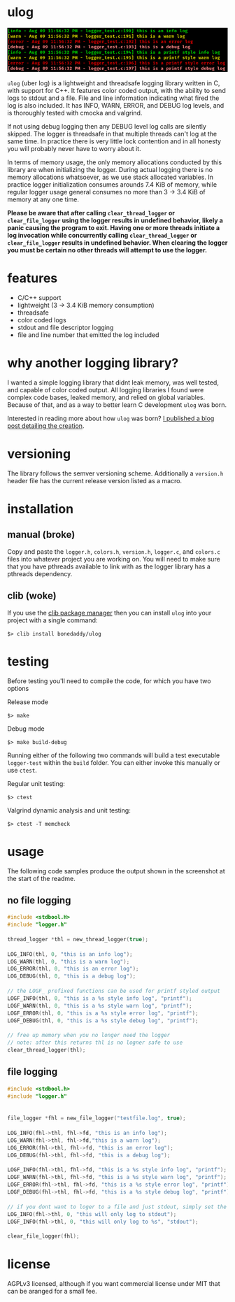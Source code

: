# ulog

![](./example.png)

`ulog` (uber log) is a lightweight and threadsafe logging library written in C, with support for C++. It features color coded output, with the ability to send logs to stdout and a file. File and line information indicating what fired the log is also included. It has INFO, WARN, ERROR, and DEBUG log levels, and is thoroughly tested with cmocka and valgrind. 

If not using debug logging then any DEBUG level log calls are silently skipped. The logger is threadsafe in that multiple threads can't log at the same time. In practice there is very little lock contention and in all honesty you will probably never have to worry about it.

In terms of memory usage, the only memory allocations conducted by this library are when initializing the logger. During actual logging there is no memory allocations whatsoever, as we use stack allocated variables. In practice logger initialization consumes arounds 7.4 KiB of memory, while regular logger usage general consumes no more than 3 -> 3.4 KiB of memory at any one time.

**Please be aware that after calling `clear_thread_logger` or `clear_file_logger` using the logger results in undefined behavior, likely a panic causing the program to exit. Having one or more threads initiate a log invocation while concurrently calling `clear_thread_logger` or `clear_file_logger` results in undefined behavior. When clearing the logger you must be certain no other threads will attempt to use the logger.**

# features

* C/C++ support
* lightweight (3 -> 3.4 KiB memory consumption)
* threadsafe
* color coded logs
* stdout and file descriptor logging
* file and line number that emitted the log included

# why another logging library?

I wanted a simple logging library that didnt leak memory, was well tested, and capable of color coded output. All logging libraries I found were complex code bases, leaked memory, and relied on global variables. Because of that, and as a way to better learn C development `ulog` was born.

Interested in reading more about how `ulog` was born? [I published a blog post detailing the creation](https://bonedaddy.io/blog/misc/ulog_lightweight_threadsafe/).

# versioning

The library follows the semver versioning scheme. Additionally a `version.h` header file has the current release version listed as a macro.

# installation

## manual (broke)

Copy and paste the `logger.h`, `colors.h`, `version.h`, `logger.c`, and `colors.c` files into whatever project you are working on. You will need to make sure that you have pthreads available to link with as the logger library has a pthreads dependency.

## clib (woke)

If you use the [clib package manager](https://github.com/clibs/clib) then you can install `ulog` into your project with a single command:

```shell
$> clib install bonedaddy/ulog
```

# testing

Before testing you'll need to compile the code, for which you have two options

Release mode

```shell
$> make
```

Debug mode

```shell
$> make build-debug
```

Running either of the following two commands will build a test executable `logger-test` within the `build` folder. You can either invoke this manually or use `ctest`.

Regular unit testing:

```shell
$> ctest
```

Valgrind dynamic analysis and unit testing:

```shell
$> ctest -T memcheck
```

# usage

The following code samples produce the output shown in the screenshot at the start of the readme.

## no file logging

```C
#include <stdbool.H>
#include "logger.h"

thread_logger *thl = new_thread_logger(true);

LOG_INFO(thl, 0, "this is an info log");
LOG_WARN(thl, 0, "this is a warn log");
LOG_ERROR(thl, 0, "this is an error log");
LOG_DEBUG(thl, 0, "this is a debug log");

// the LOGF_ prefixed functions can be used for printf styled output
LOGF_INFO(thl, 0, "this is a %s style info log", "printf");
LOGF_WARN(thl, 0, "this is a %s style warn log", "printf");
LOGF_ERROR(thl, 0, "this is a %s style error log", "printf");
LOGF_DEBUG(thl, 0, "this is a %s style debug log", "printf");

// free up memory when you no longer need the logger
// note: after this returns thl is no logner safe to use
clear_thread_logger(thl);
```

## file logging

```C
#include <stdbool.h>
#include "logger.h"


file_logger *fhl = new_file_logger("testfile.log", true);

LOG_INFO(fhl->thl, fhl->fd, "this is an info log");
LOG_WARN(fhl->thl, fhl->fd,"this is a warn log");
LOG_ERROR(fhl->thl, fhl->fd, "this is an error log");
LOG_DEBUG(fhl->thl, fhl->fd, "this is a debug log");

LOGF_INFO(fhl->thl, fhl->fd, "this is a %s style info log", "printf");
LOGF_WARN(fhl->thl, fhl->fd, "this is a %s style warn log", "printf");
LOGF_ERROR(fhl->thl, fhl->fd, "this is a %s style error log", "printf");
LOGF_DEBUG(fhl->thl, fhl->fd, "this is a %s style debug log", "printf");

// if you dont want to loger to a file and just stdout, simply set the `fhl->fd` value to 0
LOG_INFO(fhl->thl, 0, "this will only log to stdout");
LOGF_INFO(fhl->thl, 0, "this will only log to %s", "stdout");

clear_file_logger(fhl);
```

# license

AGPLv3 licensed, although if you want commercial license under MIT that can be aranged for a small fee.